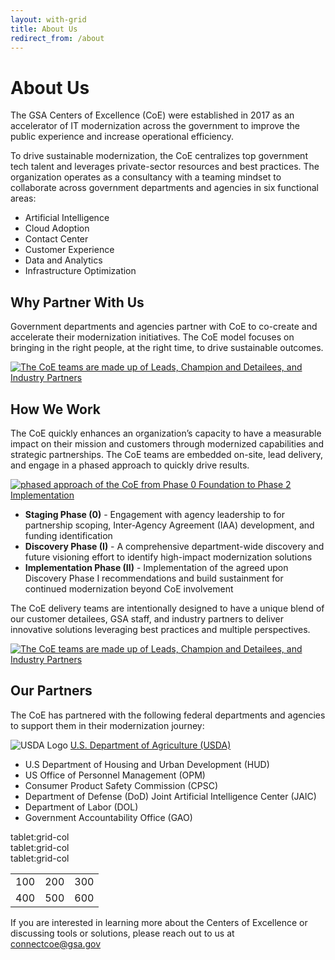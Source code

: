 ```yaml
---
layout: with-grid
title: About Us
redirect_from: /about
---
```


# About Us

The GSA Centers of Excellence (CoE) were established in 2017 as an accelerator of IT modernization across the government to improve the public experience and increase operational efficiency.

To drive sustainable modernization, the CoE centralizes top government tech talent and leverages private-sector resources and best practices. The organization operates as a consultancy with a teaming mindset to collaborate across government departments and agencies in six functional areas: 


- Artificial Intelligence
- Cloud Adoption
- Contact Center
- Customer Experience
- Data and Analytics
- Infrastructure Optimization

## Why Partner With Us

Government departments and agencies partner with CoE to co-create and accelerate their modernization initiatives. The CoE model focuses on bringing in the right people, at the right time, to drive sustainable outcomes.  

<a href="{{site.baseurl}}/images/TeamStructure.png" target="_blank" rel="noopener noreferrer">
<img src="{{site.baseurl}}/images/TeamStructure.png" class="img-responsive" alt="The CoE teams are made up of Leads, Champion and Detailees, and Industry Partners">
</a>

## How We Work

The CoE quickly enhances an organization’s capacity to have a measurable impact on their mission and customers through modernized capabilities and strategic partnerships. The CoE teams are embedded on-site, lead delivery, and engage in a phased approach to quickly drive results.

<a href="{{site.baseurl}}/images/Phased_Approach.png" target="_blank" rel="noopener noreferrer">
    <img src="{{site.baseurl}}/images/Phased_Approach.png" class="img-responsive" alt="phased approach of the CoE from Phase 0 Foundation to Phase 2 Implementation"> 
</a>

- **Staging Phase (0)**  -  Engagement with agency leadership to for partnership scoping, Inter-Agency Agreement (IAA) development, and funding identification
- **Discovery Phase (I)** -  A comprehensive department-wide discovery and future visioning effort to identify high-impact modernization solutions
- **Implementation Phase (II)** - Implementation of the agreed upon Discovery Phase I recommendations and build sustainment for continued modernization beyond CoE involvement

The CoE delivery teams are intentionally designed to have a unique blend of our customer detailees, GSA staff, and industry partners to deliver innovative solutions leveraging best practices and multiple perspectives.

<a href="{{site.baseurl}}/images/TeamStructure.png" target="_blank" rel="noopener noreferrer">
<img src="{{site.baseurl}}/images/TeamStructure.png" class="img-responsive" alt="The CoE teams are made up of Leads, Champion and Detailees, and Industry Partners">
</a>
  
## Our Partners

The CoE has partnered with the following federal departments and agencies to support them in their modernization journey:

<img src="{{site.baseurl}}/images/agencylogos/USDA.svg" class="img-responsive" alt="USDA Logo"> <a href="https://www.gsa.gov/about-us/newsroom/news-releases/gsa-issues-initial-awards-for-it-modernization-centers-of-excellence"> U.S. Department of Agriculture (USDA)</a>
- U.S Department of Housing and Urban Development (HUD)
- US Office of Personnel Management (OPM)
- Consumer Product Safety Commission (CPSC)
- Department of Defense (DoD) Joint Artificial Intelligence Center (JAIC)
- Department of Labor (DOL) 
- Government Accountability Office (GAO) 

<div class="usa-grid">
        <div class="usa-width-one-whole">
            <div class="tablet:grid-col">tablet:grid-col</div>
            <div class="tablet:grid-col">tablet:grid-col</div>
            <div class="tablet:grid-col">tablet:grid-col</div>
        </div>
</div>

<table>
  <tr>
    <td>100</td>
    <td>200</td>
    <td>300</td>
  </tr>
  <tr>
    <td>400</td>
    <td>500</td>
    <td>600</td>
  </tr>
</table>


If you are interested in learning more about the Centers of Excellence or discussing tools or solutions, please reach out to us at [connectcoe@gsa.gov](mailto:connectcoe@gsa.gov)

